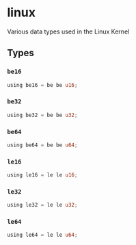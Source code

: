# linux
Various data types used in the Linux Kernel


## Types

### `be16`

```rust
using be16 = be be u16;
```
### `be32`

```rust
using be32 = be be u32;
```
### `be64`

```rust
using be64 = be be u64;
```
### `le16`

```rust
using le16 = le le u16;
```
### `le32`

```rust
using le32 = le le u32;
```
### `le64`

```rust
using le64 = le le u64;
```

